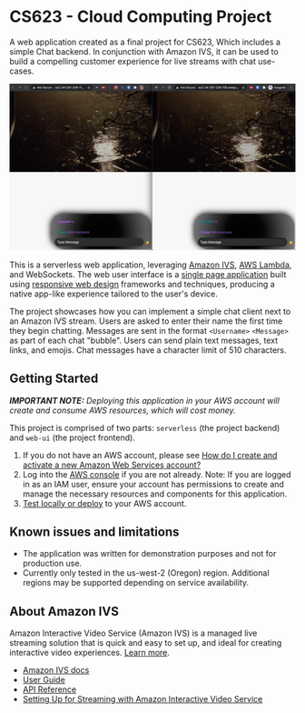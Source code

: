 # CS623 - Cloud Computing Project

A web application created as a final project for CS623, Which includes a simple Chat backend. In conjunction with Amazon IVS, it can be used to build a compelling customer experience for live streams with chat use-cases.

<img src="simple-chat-demo.png" alt="Web App" />


This is a serverless web application, leveraging [Amazon IVS](https://aws.amazon.com/ivs/), [AWS Lambda](https://aws.amazon.com/lambda/), and WebSockets. The web user interface is a [single page application](https://en.wikipedia.org/wiki/Single-page_application) built using [responsive web design](https://en.wikipedia.org/wiki/Responsive_web_design) frameworks and techniques, producing a native app-like experience tailored to the user's device.


The project showcases how you can implement a simple chat client next to an Amazon IVS stream. Users are asked to enter their name the first time they begin chatting. Messages are sent in the format `<Username>` `<Message>` as part of each chat "bubble". Users can send plain text messages, text links, and emojis. Chat messages have a character limit of 510 characters.

## Getting Started

***IMPORTANT NOTE:** Deploying this application in your AWS account will create and consume AWS resources, which will cost money.*

This project is comprised of two parts: `serverless` (the project backend) and `web-ui` (the project frontend).

1. If you do not have an AWS account, please see [How do I create and activate a new Amazon Web Services account?](https://aws.amazon.com/premiumsupport/knowledge-center/create-and-activate-aws-account/)
2. Log into the [AWS console](https://console.aws.amazon.com/) if you are not already. Note: If you are logged in as an IAM user, ensure your account has permissions to create and manage the necessary resources and components for this application.
3. [Test locally or deploy](./serverless/README.md) to your AWS account.

## Known issues and limitations
* The application was written for demonstration purposes and not for production use.
* Currently only tested in the us-west-2 (Oregon) region. Additional regions may be supported depending on service availability.

## About Amazon IVS
Amazon Interactive Video Service (Amazon IVS) is a managed live streaming solution that is quick and easy to set up, and ideal for creating interactive video experiences. [Learn more](https://aws.amazon.com/ivs/).

* [Amazon IVS docs](https://docs.aws.amazon.com/ivs/)
* [User Guide](https://docs.aws.amazon.com/ivs/latest/userguide/)
* [API Reference](https://docs.aws.amazon.com/ivs/latest/APIReference/)
* [Setting Up for Streaming with Amazon Interactive Video Service](https://aws.amazon.com/blogs/media/setting-up-for-streaming-with-amazon-ivs/)

